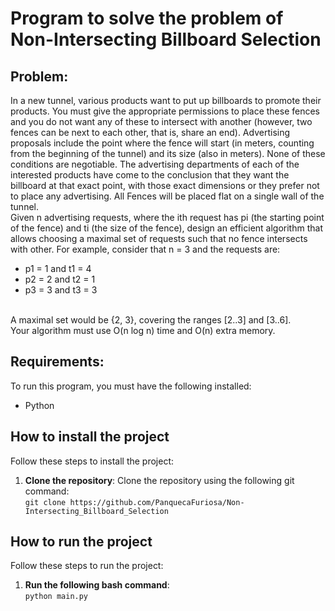 # Program to solve the problem of Non-Intersecting Billboard Selection

## Problem:
In a new tunnel, various products want to put up billboards to promote their products. You must give the appropriate permissions to place these fences and you do not want any of these to intersect with another (however, two fences can be next to each other, that is, share an end). Advertising proposals include the point where the fence will start (in meters, counting from the beginning of the tunnel) and its size (also in meters). None of these conditions are negotiable. The advertising departments of each of the interested products have come to the conclusion that they want the billboard at that exact point, with those exact dimensions or they prefer not to place any advertising. All
Fences will be placed flat on a single wall of the tunnel.<br>
Given n advertising requests, where the ith request has pi (the starting point of the fence) and ti (the size of the fence), design an efficient algorithm that allows choosing a maximal set of requests such that no fence intersects with other.
For example, consider that n = 3 and the requests are:<br>
- p1 = 1 and t1 = 4
- p2 = 2 and t2 = 1
- p3 = 3 and t3 = 3
  
<br>A maximal set would be {2, 3}, covering the ranges [2..3] and [3..6].<br>
Your algorithm must use O(n log n) time and O(n) extra memory.

## Requirements:
To run this program, you must have the following installed:
- Python

## How to install the project
Follow these steps to install the project:
1. **Clone the repository**: Clone the repository using the following git command:<br>
   ```git clone https://github.com/PanquecaFuriosa/Non-Intersecting_Billboard_Selection```

## How to run the project
Follow these steps to run the project:
1. **Run the following bash command**:<br>
   ```python main.py```
